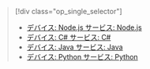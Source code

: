 > [!div class="op_single_selector"]
> * [デバイス: Node.js サービス: Node.js](../articles/iot-hub/iot-hub-node-node-firmware-update.md)
> * [デバイス: C# サービス: C#](../articles/iot-hub/iot-hub-csharp-csharp-firmware-update.md)
> * [デバイス: Java サービス: Java](../articles/iot-hub/iot-hub-java-java-firmware-update.md)
> * [デバイス: Python サービス: Python](../articles/iot-hub/iot-hub-python-python-firmware-update.md)
> 

